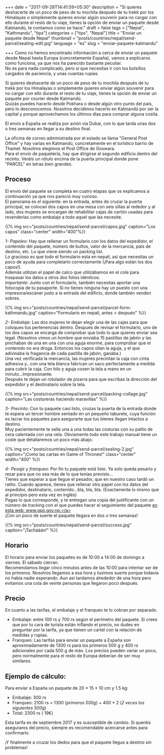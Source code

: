 +++
date = "2017-09-28T14:41:59+05:30"
description = "Si quieres deshacerte de un poco de peso de tu mochila después de tu trekk por los Himalayas o simplemente quieres enviar algún souvenir para no cargar con ello durante el resto de tu viaje, tienes la opción de enviar un paquete desde Katmandú, te contamos como se hace."
draft = false
tags = ["Nepal", "Kathmandu", "tips"]
categories = ["tips", "Nepal"]
title = "Enviar un paquete desde Nepal"
thumbnail = "posts/countries/nepal/send-parcel/sealing-edit.jpg"
language = "es"
slug = "enviar-paquete-katmandu"

+++
Como no hemos encontrado información a cerca de enviar un paquete desde Nepal hasta Europa (concretamente España), vamos a explicaros como funciona, ya que nos ha parecido bastante peculiar.<br>
No es para nada complicado, pero sí que necesitas ir con los bolsillos cargados de paciencia, y unas cuantas rupias.

Si quieres deshacerte de un poco de peso de tu mochila después de tu trekk por los Himalayas o simplemente quieres enviar algún souvenir para no cargar con ello durante el resto de tu viaje, tienes la opción de enviar un paquete por courier desde Katmandú.<br>
Quizás puedes hacerlo desde Pokhara o  desde algún otro punto del país, pero lo desconocemos. Nosotros decidimos hacerlo en Katmandú por ser la capital y porque aprovechamos los últimos días para comprar alguna cosita.

El envío a España se realiza por avión vía Dubai, con lo que tarda unas dos o tres semanas en llegar a su destino final. 

La oficina de correo administrada por el estado se llama "General Post Office" y hay varias en Katmandú, concretamente en el turístico barrio de Thamel. Nosotros elegimos el Post Office de Goswara.<br>
Para el envío de paquetería, hay que dirigirse al segundo edificio dentro del recinto. Veréis un rótulo encima de la puerta principal donde pone "PARCEL" en letras bien grandes.

## Proceso

El envío del paquete se completa en cuatro etapas que os explicamos a continuación ya que nos pareció muy curioso. <br>
El panorama es el siguiente: en la entrada, antes de cruzar la puerta principal, se colocan dos capos en una mesa con seis sillas al rededor y al lado, dos mujeres se encargan de rehabilitar cajas de cartón usadas para revenderlas como embalaje a todo aquel que las necesite. 

{{% img src="posts/countries/nepal/send-parcel/capos.jpg" caption="Los capos" class="center" width="400"%}}

*1- Papeleo:* Hay que rellenar un formulario con los datos del expedidor, el contenido del paquete, número de bultos, valor de la mercancía, país de destino, etc. Lo que viene siendo un packing list.<br>
Lo gracioso es que todo el formulario esta en nepalí, así que necesitas un poco de ayuda para completarlo correctamente (¡Para algo están los dos capos!). <br>
Además utilizan el papel de calco que utilizábamos en el cole para traspasar los datos a otros dos folios idénticos. <br>
*Importante:* Junto con el formulario, también necesitas aportar una fotocopia de tu pasaporte. Si no tienes ninguna hay un puesto con una impresora/escáner justo a la entrada del edificio, donde también venden sobres.

{{% img src="posts/countries/nepal/send-parcel/parcel-form-kathmandu.jpg" caption="Formulario en nepali, antes > después" %}}

*2- Embalaje:* Las dos mujeres te dejan elegir una de las cajas para que coloques tus pertenencias dentro. Después de revisar el formulario, uno de los dos capos se encarga de comprobar que todo lo que quieres enviar sea legal. (Nosotros vimos un hombre que enviaba 15 pastillas de jabón y las pinchaban de una en una con una aguja enorme, para comprobar que el contenido no era droga. Entonces los capos olían la aguja, y el que adivinaba la fragancia de cada pastilla de jabón, ganaba.)<br>
Una vez verificada la mercancía, las mujeres precintan la caja con cinta adhesiva y…con una tela blanca fabrican un saco perfectamente a medida para cubrir la caja. Con hilo y aguja cosen la tela a mano en un minuto...Impresionante.<br>
Después te dejan un rotulador de pizarra para que escribas la dirección del expedidor y el destinatario sobre la tela. 

{{% img src="posts/countries/nepal/send-parcel/packing-collage.jpg" caption="Las costureras haciendo maravillas" %}}

*3- Precinto:* Con tu paquete casi listo, cruzas la puerta de la entrada donde te espera un tercer hombre sentado en un pequeño taburete, cuya función es lacrar los paquetes para asegurarte que tus bienes llegan intactos a destino. <br>
 Muy pacientemente te sella una a una todas las costuras con su palito de cera calentada con una vela.
Obviamente todo este trabajo manual tiene un coste que detallaremos un poco más abajo.

{{% img src="posts/countries/nepal/send-parcel/sealing-2.jpg" caption="¡Como las cartas en Game of Thrones!" class="center" width="400" %}}

*4- Pesaje y franqueo:* Por fin tu paquete está listo. Ya solo queda pesarlo y rezar para que no sea más de lo que tenías previsto… <br>
Tienes que esperar a que llegue el pesador, que en nuestro caso tardó un ratito. Cuando aparece, tienes que rellenar otro papel con los datos del expedidor, destinatario, contenido…bla, bla, bla. (Exactamente lo mismo que al principio pero esta vez en inglés) <br>
Pagas lo que corresponde, y te entregan una copia del justificante con un número de tracking con el que puedes hacer el seguimiento del paquete <a target="_blank" href="http://www.gpo.gov.np">en esta web: www.gpo.gov.np.</a><br>
¡Con un poco de suerte el paquete llegara en dos o tres semanas!

{{% img src="posts/countries/nepal/send-parcel/success.jpg" caption="¡Tachááán!" %}}

## Horario
 
El horario para enviar los paquetes es de 10:00 a 14:00 de domingo a viernes. El sábado cierran. <br>
Recomendamos llegar cinco minutos antes de las 10:00 para intentar ser de los primeros. Nosotros llegamos a esa hora y tuvimos suerte porque todavía no había nadie esperando. Aun así tardamos alrededor de una hora pero evitamos una cola de veinte personas que llegaron poco después. <br>

## Precio

En cuanto a las tarifas, el embalaje y el franqueo te lo cobran por separado. 

* Embalaje: entre 100 rs y 700 rs según el perímetro del paquete. Si crees que por tu cara de turista están inflando el precio, no dudes en preguntar por la tarifa, ya que tienen un cartel con la relación de medidas y rupias. 
* Franqueo: Las tarifas para enviar un paquete a España son aproximadamente de 1300 rs para los primeros 500 g y  400 rs adicionales por cada 500 g de más. Los precios pueden variar un poco, pero normalmente para el resto de Europa deberían de ser muy similares. 

## Ejemplo de cálculo:
Para enviar a España un paquete de 20 * 15 * 10 cm y 1.5 kg:<br>

* Embalaje: 300 rs<br>
* Franqueo: 2100 rs = 1300 (*primeros 500g*) + 400 * 2 (*2 veces los siguientes 500g*)<br>
* Total: 2300 rs ( 19€)

Esta tarifa es de septiembre 2017 y es susceptible de cambio. Si queréis aseguraros del precio, siempre es recomendable acercarse antes para confirmarlo. 

¡Y finalmente a cruzar los dedos para que el paquete llegue a destino sin problemas!
